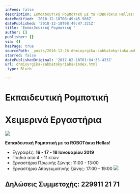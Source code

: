 ```yaml
---
inFeed: false
description: Εκπαιδευτική Ρομποτική με τα ROBOTάκια Hellas!
dateModified: '2018-12-18T08:49:45.986Z'
datePublished: '2018-12-18T08:49:47.321Z'
title: 'Εκπαιδευτική Ρομποτική '
author: []
publisher: {}
via: {}
hasPage: true
sourcePath: _posts/2016-12-26-dhmioyrgika-sabbatokyriaka.md
starred: false
datePublishedOriginal: '2017-02-18T01:04:35.433Z'
url: dhmioyrgika-sabbatokyriaka/index.html
_type: Blurb

---
```

# Εκπαιδευτική Ρομποτική 

# **Χειμερινά Εργαστήρια**
![](https://s3-us-west-2.amazonaws.com/the-grid-img/p/2a1fbd1019ab5eeae713f11cc79f48b66508b95c.png)

**Εκπαιδευτική Ρομποτική με τα ROBOTάκια Hellas!**

* Εγγραφές: **16 - 17 - 18 Ιανουαρίου 2019**
* Παιδιά από 4 - 11 ετών
* Εργαστήρια Πρωινής ζώνης: 11:00 - 13:00
* Εργαστήρια Απογευματινής ζώνης: 17:00 - 19:00
![](https://the-grid-user-content.s3-us-west-2.amazonaws.com/fd9e50b3-b915-462e-8fd2-a56936ffd6f1.png)

## Δηλώσεις Συμμετοχής: 229911 21 71